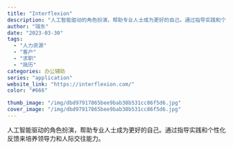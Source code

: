```yaml
---
title: "Interflexion"
description: "人工智能驱动的角色扮演，帮助专业人士成为更好的自己。通过指导实践和个性化反馈来培养领导力和人际交往能力。 "
author: "瑞东"
date: "2023-03-30"
tags:
  - "人力资源"
  - "客户"
  - "求职"
  - "简历"
categories: 办公辅助
series: "application"
website_link: "https://interflexion.com/"
color: "#666"

thumb_image: "/img/dbd97917865bee9bab38b531cc86f5d6.jpg"
cover_image: "/img/dbd97917865bee9bab38b531cc86f5d6.jpg"
---
```


人工智能驱动的角色扮演，帮助专业人士成为更好的自己。通过指导实践和个性化反馈来培养领导力和人际交往能力。 